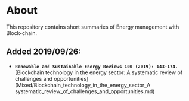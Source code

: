 # About
This repository contains short summaries of Energy management with Block-chain. 
## Added 2019/09/26:
  * ****`Renewable and Sustainable Energy Reviews 100 (2019): 143-174.`**** [Blockchain technology in the energy sector: A systematic review of challenges and opportunities] (Mixed/Blockchain_technology_in_the_energy_sector_A systematic_review_of_challenges_and_opportunities.md)
